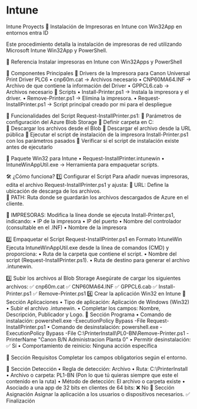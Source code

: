 # Intune
Intune Proyects
📄 Instalación de Impresoras en Intune con Win32App en entornos entra ID

Este procedimiento detalla la instalación de impresoras de red utilizando Microsoft Intune Win32App y PowerShell.

🔗 Referencia Instalar impresoras en Intune con Win32Apps y PowerShell

📌 Componentes Principales
📂 Drivers de la Impresora para Canon Universal Print Driver PLC6
•	cnp60m.cat → Archivos necesario
•	CNP60MA64.INF → Archivo de que contiene la información del Driver
•	GPPCL6.cab → Archivos necesario
📂 Scripts
•	Install-Printer.ps1 → Instala la impresora y el driver.
•	Remove-Printer.ps1 → Elimina la impresora.
•	Request-InstallPrinter.ps1 → Script principal creado por mi para el despliegue

 📖 Funcionalidades del Script Request-InstallPrinter.ps1:
🔹 Parámetros de configuración del Azure Blob Storage
🔹 Definir carpeta en C:\
🔹 Descargar los archivos desde el Blob
🔹 Descargar el archivo desde la URL pública
🔹 Ejecutar el script de instalación de la impresora Install-Printer.ps1 con los parámetros pasados
🔹 Verificar si el script de instalación existe antes de ejecutarlo

📂 Paquete Win32 para Intune
•	Request-InstallPrinter.intunewin
•	IntuneWinAppUtil.exe → Herramienta para empaquetar scripts.


🛠️ ¿Cómo funciona?
1️⃣ Configurar el Script
Para añadir nuevas impresoras, edita el archivo Request-InstallPrinter.ps1 y ajusta:
🔹 URL: Define la ubicación de descarga de los archivos.  
🔹 PATH: Ruta donde se guardarán los archivos descargados de Azure en el cliente.
 

🔹 IMPRESORAS: Modifica la línea donde se ejecuta Install-Printer.ps1, indicando:
•	IP de la impresora
•	IP del puerto
•	Nombre del controlador (consultable en el .INF)
•	Nombre de la impresora
 

2️⃣ Empaquetar el Script  Request-InstallPrinter.ps1 en Formato IntuneWin
Ejecuta IntuneWinAppUtil.exe desde la línea de comandos (CMD) y proporciona:
•	Ruta de la carpeta que contiene el script.
•	Nombre del script (Request-InstallPrinter.ps1).
•	Ruta de destino para generar el archivo .intunewin.

 
3️⃣ Subir los archivos al Blob Storage
Asegúrate de cargar los siguientes archivos:
✅ cnp60m.cat
✅ CNP60MA64.INF
✅ GPPCL6.cab
✅ Install-Printer.ps1
✅ Remove-Printer.ps1
4️⃣ Crear la aplicación Win32 en Intune
📌 Sección Aplicaciones
•	Tipo de aplicación: Aplicación de Windows (Win32)
•	Subir el archivo .intunewin.
•	Completar los campos: Nombre, Descripción, Publicador y Logo.
📌 Sección Programa
•	Comando de instalación: powershell.exe -ExecutionPolicy Bypass -File Request-InstallPrinter.ps1
•	Comando de desinstalación: powershell.exe -ExecutionPolicy Bypass -File C:\PrinterInstall\PL0-BN\Remove-Printer.ps1 -PrinterName "Canon B/N Administracion Planta 0"
•	Permitir desinstalación: ✅ Sí
•	Comportamiento de reinicio: Ninguna acción específica

📌 Sección Requisitos
Completar los campos obligatorios según el entorno.





📌 Sección Detección
•	Regla de detección: Archivo
•	Ruta: C:\PrinterInstall
•	Archivo o carpeta: PL1-BN (Pon lo que tú quieras siempre que este el contenido en la ruta)
•	Método de detección: El archivo o carpeta existe
•	Asociado a una app de 32 bits en clientes de 64 bits: ❌ No
📌 Sección Asignación
Asignar la aplicación a los usuarios o dispositivos necesarios.
✅ Finalización
 




